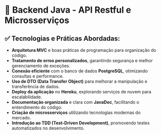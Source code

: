 # 📌 Backend Java - API Restful e Microsserviços

## ✅ Tecnologias e Práticas Abordadas:
- **Arquitetura MVC** e boas práticas de programação para organização do código.
- **Tratamento de erros personalizados**, garantindo segurança e melhor gerenciamento de exceções.
- **Conexão eficiente** com o banco de dados **PostgreSQL**, otimizando consultas e performance.
- **Uso de DTO (Data Transfer Object)** para melhorar a manipulação e transferência de dados.
- **Deploy da aplicação** no **Heroku**, explorando serviços de nuvem para escalabilidade.
- **Documentação organizada** e clara com **JavaDoc**, facilitando o entendimento do código.
- **Criação de microsserviços** utilizando tecnologias modernas do mercado.
- **Introdução ao TDD (Test-Driven Development)**, promovendo testes automatizados no desenvolvimento.
